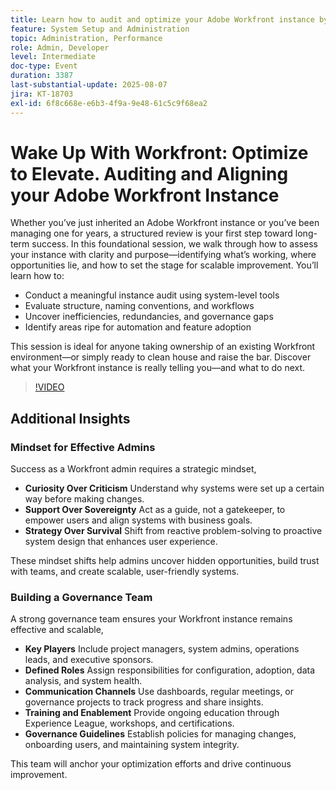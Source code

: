 ```yaml
---
title: Learn how to audit and optimize your Adobe Workfront instance by uncovering inefficiencies, improving structure, and setting the stage for scalable success.
feature: System Setup and Administration
topic: Administration, Performance
role: Admin, Developer
level: Intermediate
doc-type: Event
duration: 3387
last-substantial-update: 2025-08-07
jira: KT-18703
exl-id: 6f8c668e-e6b3-4f9a-9e48-61c5c9f68ea2
---
```

# Wake Up With Workfront: Optimize to Elevate. Auditing and Aligning your Adobe Workfront Instance

Whether you’ve just inherited an Adobe Workfront instance or you’ve been managing one for years, a structured review is your first step toward long-term success. In this foundational session, we walk through how to assess your instance with clarity and purpose—identifying what’s working, where opportunities lie, and how to set the stage for scalable improvement. You’ll learn how to: 

* Conduct a meaningful instance audit using system-level tools 
* Evaluate structure, naming conventions, and workflows 
* Uncover inefficiencies, redundancies, and governance gaps 
* Identify areas ripe for automation and feature adoption 

This session is ideal for anyone taking ownership of an existing Workfront environment—or simply ready to clean house and raise the bar. Discover what your Workfront instance is really telling you—and what to do next.

>[!VIDEO](https://video.tv.adobe.com/v/3470621/?learn=on&enablevpops)

## Additional Insights

### Mindset for Effective Admins

Success as a Workfront admin requires a strategic mindset,

* **Curiosity Over Criticism** Understand why systems were set up a certain way before making changes.
* **Support Over Sovereignty** Act as a guide, not a gatekeeper, to empower users and align systems with business goals.
* **Strategy Over Survival** Shift from reactive problem-solving to proactive system design that enhances user experience.

These mindset shifts help admins uncover hidden opportunities, build trust with teams, and create scalable, user-friendly systems.

### Building a Governance Team

A strong governance team ensures your Workfront instance remains effective and scalable,

* **Key Players** Include project managers, system admins, operations leads, and executive sponsors.
* **Defined Roles** Assign responsibilities for configuration, adoption, data analysis, and system health.
* **Communication Channels** Use dashboards, regular meetings, or governance projects to track progress and share insights.
* **Training and Enablement** Provide ongoing education through Experience League, workshops, and certifications.
* **Governance Guidelines** Establish policies for managing changes, onboarding users, and maintaining system integrity.

This team will anchor your optimization efforts and drive continuous improvement.
